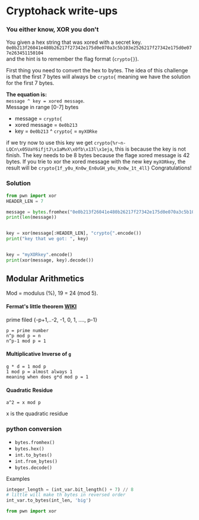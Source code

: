 # Cryptohack write-ups
### You either know, XOR you don't
You given a hex string that was xored with a secret key. 
`0e0b213f26041e480b26217f27342e175d0e070a3c5b103e2526217f27342e175d0e077e263451150104` <br/>
and the hint is to remember the flag format (`crypto{}`).

First thing you need to convert the hex to bytes. 
The idea of this challenge is that the first 7 bytes will always be `crypto{`
meaning we have the solution for the first 7 bytes.<br>

**The equation is:**<br>
`message ^ key = xored message`. <br>
Message in range [0-7] bytes
- message = `crypto{`
- xored message = `0e0b213`
- key = `0e0b213` ^ `crypto{` = `myXORke`

if we try now to use this key we get `crypto{%r~n-LQCn\x05UaY6ifjtJ\x1aMvX\x0fb\x13l\x1eja`, this is because the key is not finish.
The key needs to be 8 bytes because the flage xored message is 42 bytes. 
If you trie to xor the xored message with the new key `myXORkey`, the result will be `crypto{1f_y0u_Kn0w_En0uGH_y0u_Kn0w_1t_4ll}`
Congratulations!

### Solution
```Python
from pwn import xor
HEADER_LEN = 7

message = bytes.fromhex("0e0b213f26041e480b26217f27342e175d0e070a3c5b103e2526217f27342e175d0e077e263451150104")
print(len(message))


key = xor(message[:HEADER_LEN], "crypto{".encode())
print("key that we got: ", key)


key = "myXORkey".encode()
print(xor(message, key).decode()) 
```
## Modular Arithmetics
Mod = modulus (%), 19 = 24 (mod 5). <br>

#### Fermat's little theorem [WIKI](https://en.wikipedia.org/wiki/Fermat%27s_little_theorem)
prime filed {-p+1,..-2, -1, 0, 1, ...., p-1}<br>
```
p = prime number
n^p mod p = n
n^p-1 mod p = 1
```

#### Multiplicative Inverse of `g`
```
g * d = 1 mod p
1 mod p = almost always 1
meaning when does g*d mod p = 1
```
#### Quadratic Residue
```
a^2 = x mod p
```
x is the quadratic residue


### python conversion
- `bytes.fromhex()`
- `bytes.hex()`
- `int.to_bytes()` 
- `int.from_bytes()`
- `bytes.decode()` 

Examples
```Python
integer_length = (int_var.bit_length() + 7) // 8
# little will make th bytes in reversed order
int_var.to_bytes(int_len, 'big')

from pwn import xor
```
